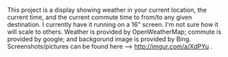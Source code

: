 This project is a display showing weather in your current location, the current time, and the current commute time to from/to
any given destination. I currently have it running on a 16" screen. I'm not sure how it will scale to others. Weather is provided by OpenWeatherMap; commute is provided by google; and backgorund image is provided by Bing. Screenshots/pictures can be found here --> http://imgur.com/a/XdPYu .
